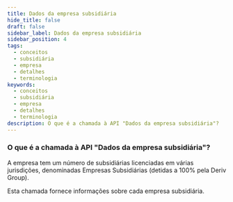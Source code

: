 ```yaml
---
title: Dados da empresa subsidiária
hide_title: false
draft: false
sidebar_label: Dados da empresa subsidiária
sidebar_position: 4
tags:
  - conceitos
  - subsidiária
  - empresa
  - detalhes
  - terminologia
keywords:
  - conceitos
  - subsidiária
  - empresa
  - detalhes
  - terminologia
description: O que é a chamada à API "Dados da empresa subsidiária"?
---
```


### O que é a chamada à API "Dados da empresa subsidiária"?

A empresa tem um número de subsidiárias licenciadas em várias jurisdições, denominadas Empresas Subsidiárias (detidas a 100% pela Deriv Group).

Esta chamada fornece informações sobre cada empresa subsidiária.
